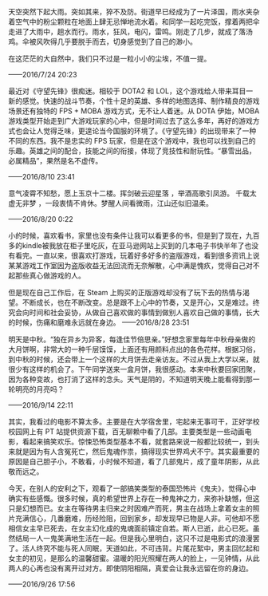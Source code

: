 天空突然下起大雨。突如其来，猝不及防。街道早已经成为了一片泽国，雨水夹杂着空气中的粉尘颗粒在地面上肆无忌惮地流水着。和同学一起吃完饭，撑着两把伞走进了大雨中，趟水而行。雨水，狂风，电闪，雷鸣。刚走了几步，就成了落汤鸡。伞被风吹得几乎要脱手而去，切身感觉到了自己的渺小。

在这茫茫的大自然中，我们只不过是一粒小小的尘埃，不值一提。

——2016/7/24 20:23

最近对《守望先锋》很痴迷。相较于 DOTA2 和 LOL，这个游戏给人带来耳目一新的感觉。快速的战斗节奏，个性十足的英雄、多样的地图选择、制作精良的游戏场景还有独特的 FPS + MOBA 游戏方式，无不让人着迷。从 DOTA 伊始，MOBA 游戏类型开始走到广大游戏玩家的心中，但是时间过去了这么多年，再好的游戏方式也会让人觉得乏味，更遑论当今国服的环境了。《守望先锋》的出现带来了一种不同的东西。我不是忠实的 FPS 玩家，但是在这个游戏中，我也可以找到自己的乐趣。英雄之间的配合，技能之间的衔接，体现了竞技性和耐玩性。“暴雪出品，必属精品”，果然是名不虚传。

——2016/8/10 23:41

意气凌霄不知愁，愿上玉京十二楼。挥剑破云迎星落 ，举酒高歌引凤游。
千载太虚无非梦 ，一段衷情不肯休。梦醒人间看微雨，江山还似旧温柔。

——2016/8/20 0:22

小的时候，喜欢看书，家里也没有条件让我可以看更多的书，但是到了现在，九百多的kindle被我放在柜子里吃灰，在亚马逊网站上买到的几本电子书快半年了也没有看完。一直以来，很喜欢打游戏，玩着好多好多的盗版游戏，看到很多资讯上说某某游戏工作室因为盗版收益无法回流而无奈解散，心中满是愧疚，觉得自己对不起那些真心做游戏的人。

但是现在自己工作后，在 Steam 上购买的正版游戏却没有了玩下去的热情与渴望。不断成长，也在不断改变。总是跟不上心中的节奏，又是开心，又是难过。终究会向时间和社会妥协，从做自己喜欢做的事情到做别人喜欢自己做的事情，长大的时候，伤痛和磨难永远就在身边。
——2016/8/28 23:51

明天是中秋。“独在异乡为异客，每逢佳节倍思亲。”好想念家里每年中秋母亲做的大月饼啊，非常大的一种千层馍馍，上面还有用颜料点出的各色花样。根据习俗，到中秋的时候，还会带上一个这样的大月饼去走亲访友。不过从我上大学以来，就很少有这样的机会了。下午同学送来一盒月饼，我很感动。本来中秋要回家团聚，因为各种变故，也打消了这样的念头。天气是阴的，不知道明天晚上能看得到那一轮明亮的月亮吗？

——2016/9/14 22:11

其实，我看过的电影不算太多。主要是在大学宿舍里，宅起来无事可干，正好学校校园网上有 PT 站提供资源下载，百无聊赖中看了几部。主要类型是一些动画电影，看起来搞笑欢乐。惊悚恐怖类型基本不看，就套路来说一般都比较统一，到头来就是因为有人含冤死亡，然后鬼魂作祟，搞得现实世界鸡犬不宁。其实最重要的原因是自己胆子小，不敢看，小时候不知道，看了几部鬼片，成了童年阴影，从此敬而远之。

今天，在别人的安利之下，观看了一部搞笑类型的泰国恐怖片《鬼夫》，觉得心中确实有些感慨。很多时候，真的希望世界上存在一种鬼神之力，来弥补缺憾，但这只是幻想而已。女主在等待男主归来之时因难产而死，男主在战场上拿着女主的照片充满信心，几番磨难，历经险阻，回到家乡，却发现早已物是人非。可他却不愿相信女主早已死去，在女主幻化成的鬼魂面前镇定自若。斯人已逝，此心已死。虽然结局一人一鬼美满地生活在一起。但是我心里明白，这只不过是电影式的浪漫罢了。活人终究不能与死人同眠，天道如此，不可违背。片尾花絮中，男主回忆起和女主的初见，是那么的温馨甜蜜。温暖的阳光照耀在两人的脸上，一见钟情，从此两人的心再也没有离开过对方。即使阴阳相隔，真爱会让我永远留在你的身边。

——2016/9/26 17:56
